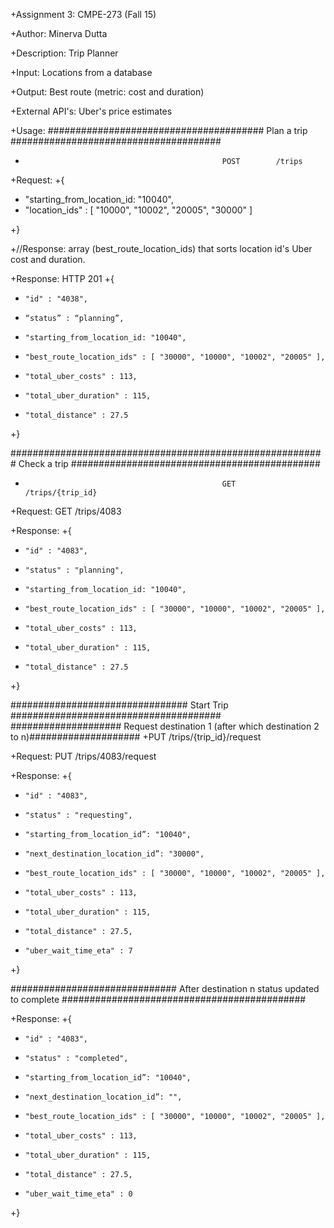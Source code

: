 
+Assignment 3: CMPE-273 (Fall 15)

+Author: Minerva Dutta

+Description: Trip Planner

+Input: Locations from a database

+Output: Best route (metric: cost and duration)

+External API's: Uber's price estimates

+Usage:
####################################### Plan a trip ######################################
+                                                 POST        /trips   

+Request:
+{
   
+    "starting_from_location_id: "10040",
+    "location_ids" : [ "10000", "10002", "20005", "30000" ]
    
+}

+//Response: array (best_route_location_ids) that sorts location id's Uber cost and duration.

+Response: HTTP 201
+{

+     "id" : "4038",
+     “status” : “planning”,
+     "starting_from_location_id: "10040",
+     "best_route_location_ids" : [ "30000", "10000", "10002", "20005" ],
+     "total_uber_costs" : 113,
+     "total_uber_duration" : 115,
+     "total_distance" : 27.5
  
+}

######################################################### Check a trip #############################################
+                                                 GET        /trips/{trip_id}

+Request:  GET             /trips/4083

+Response:
+{

+     "id" : "4083",
+     "status" : "planning",
+     "starting_from_location_id: "10040",
+     "best_route_location_ids" : [ "30000", "10000", "10002", "20005" ],
+     "total_uber_costs" : 113,
+     "total_uber_duration" : 115,
+     "total_distance" : 27.5
     
+}

################################ Start Trip ######################################
#################### Request destination 1 (after which destination 2 to n)####################
+PUT        /trips/{trip_id}/request

+Request:  PUT             /trips/4083/request

+Response:
+{

+     "id" : "4083",
+     "status" : "requesting",
+     "starting_from_location_id”: "10040",
+     "next_destination_location_id”: "30000",
+     "best_route_location_ids" : [ "30000", "10000", "10002", "20005" ],
+     "total_uber_costs" : 113,
+     "total_uber_duration" : 115,
+     "total_distance" : 27.5,
+     "uber_wait_time_eta" : 7
     
+}

############################## After destination n status updated to complete ############################################

+Response:
+{

+     "id" : "4083",
+     "status" : "completed",
+     "starting_from_location_id”: "10040",
+     "next_destination_location_id”: "",
+     "best_route_location_ids" : [ "30000", "10000", "10002", "20005" ],
+     "total_uber_costs" : 113,
+     "total_uber_duration" : 115,
+     "total_distance" : 27.5,
+     "uber_wait_time_eta" : 0 
     
+}
